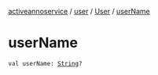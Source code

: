 [activeannoservice](../../index.md) / [user](../index.md) / [User](index.md) / [userName](./user-name.md)

# userName

`val userName: `[`String`](https://kotlinlang.org/api/latest/jvm/stdlib/kotlin/-string/index.html)`?`